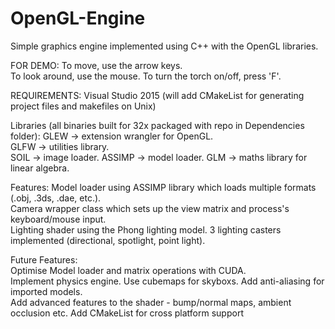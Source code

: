 # OpenGL-Engine
Simple graphics engine implemented using C++ with the OpenGL libraries.

FOR DEMO:
  To move, use the arrow keys.  
  To look around, use the mouse. 
  To turn the torch on/off, press 'F'.

REQUIREMENTS:
  Visual Studio 2015 (will add CMakeList for generating project files and makefiles on Unix)

Libraries (all binaries built for 32x packaged with repo in Dependencies folder):
  GLEW   -> extension wrangler for OpenGL.  
  GLFW   -> utilities library.  
  SOIL   -> image loader. 
  ASSIMP -> model loader. 
  GLM    -> maths library for linear algebra. 

Features: 
  Model loader using ASSIMP library which loads multiple formats (.obj, .3ds, .dae, etc.).  
  Camera wrapper class which sets up the view matrix and process's keyboard/mouse input.  
  Lighting shader using the Phong lighting model. 
  3 lighting casters implemented (directional, spotlight, point light). 
  
Future Features:  
  Optimise Model loader and matrix operations with CUDA.  
  Implement physics engine. 
  Use cubemaps for skyboxs. 
  Add anti-aliasing for imported models.  
  Add advanced features to the shader - bump/normal maps, ambient occlusion etc. 
  Add CMakeList for cross platform support 
